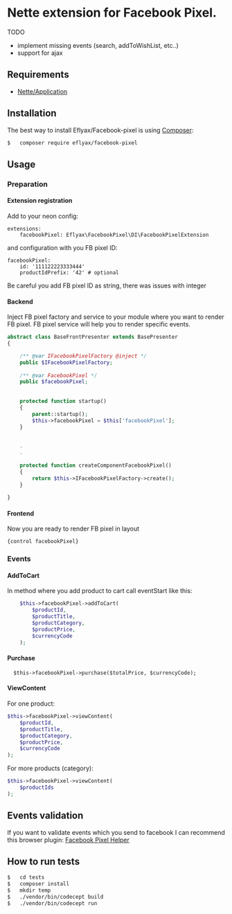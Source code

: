 # Nette extension for Facebook Pixel.

TODO
* implement missing events (search, addToWishList, etc..)
* support for ajax

## Requirements

- [Nette/Application](https://github.com/nette/application)

## Installation

The best way to install Eflyax/Facebook-pixel is using  [Composer](http://getcomposer.org/):

```bash
$   composer require eflyax/facebook-pixel
```

## Usage

### Preparation
#### Extension registration
Add to your neon config:
```
extensions:
    facebookPixel: Eflyax\FacebookPixel\DI\FacebookPixelExtension
```
and configuration with you FB pixel ID:
```
facebookPixel:
    id: '111122223333444'
    productIdPrefix: '42' # optional
``` 

Be careful you add FB pixel ID as string, there was issues with integer

#### Backend

Inject FB pixel factory and service to your module where you want to render FB pixel. FB pixel service
will help you to render specific events.

```php
abstract class BaseFrontPresenter extends BasePresenter
{

    /** @var IFacebookPixelFactory @inject */
    public $IFacebookPixelFactory;
    
    /** @var FacebookPixel */
    public $facebookPixel;
    
    
    protected function startup()
    {
        parent::startup();
        $this->facebookPixel = $this['facebookPixel'];
    }

    
    .
    .
    
    protected function createComponentFacebookPixel()
    {
        return $this->IFacebookPixelFactory->create();
    }
    
}
```
#### Frontend

Now you are ready to render FB pixel in layout

`{control facebookPixel}`


### Events

#### AddToCart

In method where you add product to cart call eventStart like this:

````php
    $this->facebookPixel->addToCart(
        $productId,
        $productTitle,
        $productCategory,
        $productPrice,
        $currencyCode
    );

````

#### Purchase

```
  $this->facebookPixel->purchase($totalPrice, $currencyCode);
```
#### ViewContent

For one product:
```php
$this->facebookPixel->viewContent(
    $productId,
    $productTitle,
    $productCategory,
    $productPrice,
    $currencyCode
);
```
For more products (category):

```php
$this->facebookPixel->viewContent(
    $productIds
);
```

## Events validation

If you want to validate events which you send to facebook I can recommend this browser plugin: 
[Facebook Pixel Helper](https://chrome.google.com/webstore/detail/FacebookPixel-helper/fdgfkebogiimcoedlicjlajpkdmockpc)


## How to run tests
```bash
$   cd tests
$   composer install
$   mkdir temp
$   ./vendor/bin/codecept build
$   ./vendor/bin/codecept run
```


